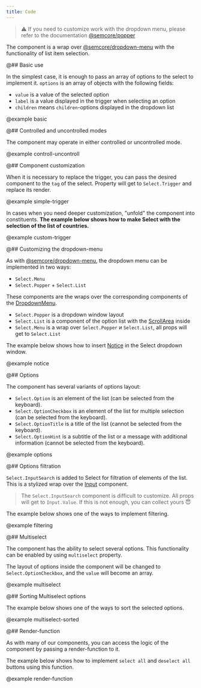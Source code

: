 ```yaml
---
title: Code
---
```


> ⚠️ If you need to customize work with the dropdown menu, please refer to the documentation [@semcore/popper](/utils/popper/)

The component is a wrap over [@semcore/dropdown-menu](/components/dropdown-menu) with the functionality of list item selection.

@## Basic use

In the simplest case, it is enough to pass an array of options to the select to implement it. `options` is an array of objects with the following fields:

- `value` is a value of the selected option
- `label` is a value displayed in the trigger when selecting an option
- `children` means `children`-options displayed in the dropdown list

@example basic

@## Controlled and uncontrolled modes

The component may operate in either controlled or uncontrolled mode.

@example controll-uncontroll

@## Component customization

When it is necessary to replace the trigger, you can pass the desired component to the `tag` of the select. Property will get to `Select.Trigger` and replace its render.

@example simple-trigger

In cases when you need deeper customization, "unfold" the component into constituents. **The example below shows how to make Select with the selection of the list of countries.**

@example custom-trigger

@## Customizing the dropdown-menu

As with [@semcore/dropdown-menu](/components/dropdown-menu), the dropdown menu can be implemented in two ways:

- `Select.Menu`
- `Select.Popper` + `Select.List`

These components are the wraps over the corresponding components of the [DropdownMenu](/components/dropdown-menu).

- `Select.Popper` is a dropdown window layout
- `Select.List` is a component of the option list with the [ScrollArea](/components/scroll-area/) inside
- `Select.Menu` is a wrap over `Select.Popper` и `Select.List`, all props will get to `Select.List`

The example below shows how to insert [Notice](/components/notice/) in the Select dropdown window.

@example notice

@## Options

The component has several variants of options layout:

- `Select.Option` is an element of the list (can be selected from the keyboard).
- `Select.OptionCheckbox` is an element of the list for multiple selection (can be selected from the keyboard).
- `Select.OptionTitle` is a title of the list (cannot be selected from the keyboard).
- `Select.OptionHint` is a subtitle of the list or a message with additional information (cannot be selected from the keyboard).

@example options

@## Options filtration

`Select.InputSearch` is added to Select for filtration of elements of the list. This is a stylized wrap over the [Input](/components/input/) component.

> The `Select.InputSearch` component is difficult to customize. All props will get to `Input.Value`. If this is not enough, you can collect yours 😇

The example below shows one of the ways to implement filtering.

@example filtering

@## Multiselect

The component has the ability to select several options. This functionality can be enabled by using `multiselect` property.

The layout of options inside the component will be changed to `Select.OptionCheckbox`, and the `value` will become an array.

@example multiselect

@## Sorting Multiselect options

The example below shows one of the ways to sort the selected options.

@example multiselect-sorted

@## Render-function

As with many of our components, you can access the logic of the component by passing a render-function to it.

The example below shows how to implement `select all` and `deselect all` buttons using this function.

@example render-function
